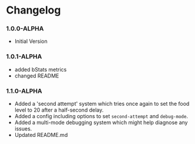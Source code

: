 # Changelog

### 1.0.0-ALPHA
* Initial Version

### 1.0.1-ALPHA
* added bStats metrics
* changed README

### 1.1.0-ALPHA
* Added a 'second attempt' system which tries once again to set the food level to 20 after a half-second delay.
* Added a config including options to set `second-attempt` and `debug-mode`.
* Added a multi-mode debugging system which might help diagnose any issues.
* Updated README.md